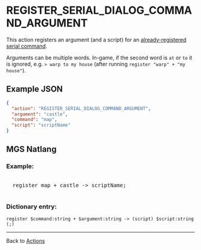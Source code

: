 # REGISTER_SERIAL_DIALOG_COMMAND_ARGUMENT

This action registers an argument (and a script) for an [already-registered serial command](REGISTER_SERIAL_DIALOG_COMMAND).

Arguments can be multiple words. In-game, if the second word is `at` or `to` it is ignored, e.g. `> warp to my house` (after running `register "warp" + "my house"`).

## Example JSON

```json
{
  "action": "REGISTER_SERIAL_DIALOG_COMMAND_ARGUMENT",
  "argument": "castle",
  "command": "map",
  "script": "scriptName"
}
```

## MGS Natlang

### Example:

<pre class="HyperMD-codeblock mgs">

  <span class="verb">register</span> <span class="string">map</span> <span class="operator">+</span> <span class="string">castle</span> <span class="control">-></span> <span class="script">scriptName</span><span class="terminator">;</span>

</pre>

### Dictionary entry:

```
register $command:string + $argument:string -> (script) $script:string (;)
```

---

Back to [Actions](actions)
